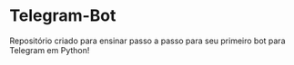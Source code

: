 <h1 text-align="center">Telegram-Bot</h1>
</hr>
<p>Repositório criado para ensinar passo a passo para seu primeiro bot para Telegram em Python!</p>
